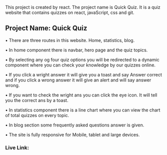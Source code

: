 This project is created by react. The project name is Quick Quiz. It is a quiz website that contains quizzes on react, javaScript, css and git. 


## Project Name: Quick Quiz

• There are three routes in this website. Home, statistics, blog.

• In home component there is navbar, hero page and the quiz topics.

• By selecting any og four quiz options you will be redirected to a dynamic component where you can check your knowledge by our quizzes online.

• If you click a wright answer it will give you a toast and say Answer correct and if you click a wrong answer it will give an alert and will say answer wrong.

• If you want to check the wright ans you can click the eye icon. It will tell you the correct ans by a toast.

• In statistics component there is a line chart where you can view the chart of total quizzes on every topic.

• In blog section some frequently asked questions answer is given.

• The site is fully responsive for Mobile, tablet and large devices.


### Live Link: 